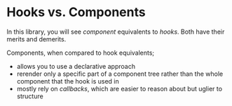 # Hooks vs. Components

In this library, you will see _component_ equivalents to _hooks_. Both have their merits and demerits.

Components, when compared to hook equivalents;

- allows you to use a declarative approach
- rerender only a specific part of a component tree rather than the whole component that the hook is used in
- mostly rely on _callbacks_, which are easier to reason about but uglier to structure
